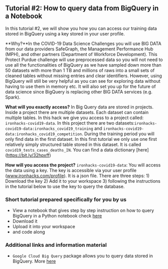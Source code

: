 ## Tutorial #2: How to query data from BigQuery in a Notebook

In this tutorial #2, we will show you how you can access our training data stored in BigQuery using a key stored in your user profile.

**Why?**In the COVID-19 Data Science Challenges you will use BIG DATA from our data providers SafeGraph, the Management Performance Hub (MPH), and other partners (Department of Workforce Development). This Protect Purdue challenge will use preprocessed data so you will not need to use all the functionalities of BigQuery as we have sampled down more than 50 datasets with more than 1 TB and millions of raws into a small sets of cleaned tables without missing entries and clear identifiers. However, using BigQuery will still be very helpful  as you can see for exploring data without having to use them in memory etc. It will also set you up for the future of data science since BigQuery is replacing other BIG DATA services (e.g. Spark).

**What will you exactly access?** In Big Query data are stored in projects. Inside a project there are multiple datasets. Each dataset can contain multiple tables. In this hack we give you access to a project called: `ironhacks-covid19-data`. In this project there are two datasets:`ironhacks-covid19-data:ironhacks_covid19_training` and `ironhacks-covid19-data:ironhacks_covid19_competition`. During the training period you will only find data in the first dataset. In this first tutorial we only use one first relatively simply structured table stored in this dataset. It is called `covid19_tests_cases_deaths_IN`. You can find a data dictionary [here] (https://bit.ly/32hpxff)

**How will you access the project?** `ironhacks-covid19-data`: You will access the data using a key. The key is accessible via your user profile (www.ironhacks.com/profile). It is a json file. There are three steps: 1) Download the key 2) Add it to your workspace 3) following the instructions in the tutorial below to  use the key to query the database.

### Short tutorial prepared specifically for you by us

* View a notebook that gives step by step instruction on how to query BigQuery in a Python notebook check [here]( https://ironhacks.com/notebook-viewer?path=https://raw.githubusercontent.com/ironhacks/Tutorials-COVID-19/master/tutorials-fall-2020/python/Part2.ipynb)
* Download it
* Upload it into your workspace
* and code along

### Additional links and information material

* `Google Cloud Big Query` package allows you to query data stored in BigQuery. More [here](https://googleapis.dev/python/bigquery/latest/index.html)
